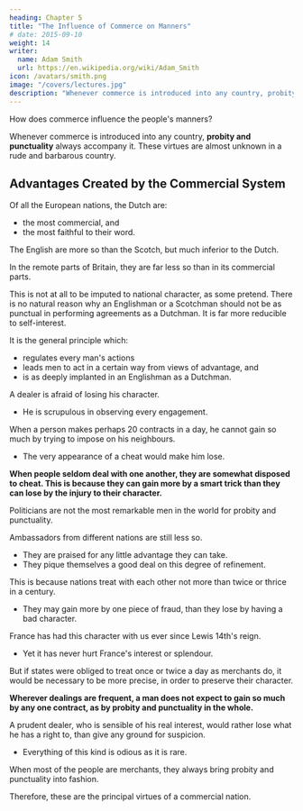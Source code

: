 ```yaml
---
heading: Chapter 5
title: "The Influence of Commerce on Manners"
# date: 2015-09-10
weight: 14
writer:
  name: Adam Smith
  url: https://en.wikipedia.org/wiki/Adam_Smith
icon: /avatars/smith.png
image: "/covers/lectures.jpg"
description: "Whenever commerce is introduced into any country, probity and punctuality always accompany it"
---
```




How does commerce influence the people's manners?

Whenever commerce is introduced into any country, **probity and punctuality** always accompany it. These virtues are almost unknown in a rude and barbarous country.


## Advantages Created by the Commercial System

Of all the European nations, the Dutch are:
- the most commercial, and
- the most faithful to their word.

The English are more so than the Scotch, but much inferior to the Dutch.

In the remote parts of Britain, they are far less so than in its commercial parts.

This is not at all to be imputed to national character, as some pretend.
There is no natural reason why an Englishman or a Scotchman should not be as punctual in performing agreements as a Dutchman.
It is far more reducible to self-interest.

It is the general principle which:
- regulates every man's actions
- leads men to act in a certain way from views of advantage, and
- is as deeply implanted in an Englishman as a Dutchman.

A dealer is afraid of losing his character.
- He is scrupulous in observing every engagement.

When a person makes perhaps 20 contracts in a day, he cannot gain so much by trying to impose on his neighbours.
- The very appearance of a cheat would make him lose.

**When people seldom deal with one another, they are somewhat disposed to cheat. This is because they can gain more by a smart trick than they can lose by the injury to their character.**

Politicians are not the most remarkable men in the world for probity and punctuality.

Ambassadors from different nations are still less so.
- They are praised for any little advantage they can take.
- They pique themselves a good deal on this degree of refinement.

This is because nations treat with each other not more than twice or thrice in a century.
- They may gain more by one piece of fraud, than they lose by having a bad character.

France has had this character with us ever since Lewis 14th's reign.
- Yet it has never hurt France's interest or splendour.

But if states were obliged to treat once or twice a day as merchants do, it would be necessary to be more precise, in order to preserve their character.

**Wherever dealings are frequent, a man does not expect to gain so much by any one contract, as by probity and punctuality in the whole.**

A prudent dealer, who is sensible of his real interest, would rather lose what he has a right to, than give any ground for suspicion.
- Everything of this kind is odious as it is rare.

When most of the people are merchants, they always bring probity and punctuality into fashion.

Therefore, these are the principal virtues of a commercial nation.


